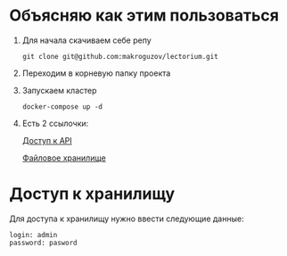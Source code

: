 # Объясняю как этим пользоваться

1. Для начала скачиваем себе репу

    ```shell
    git clone git@github.com:makroguzov/lectorium.git
    ```

2. Переходим в корневую папку проекта

3. Запускаем кластер

    ```shell
    docker-compose up -d
    ```

4. Есть 2 ссылочки:

   [Доступ к API](http://localhost:8888/docs)

   [Файловое хранилище](http://localhost:9991/)

# Доступ к хранилищу
Для доступа к хранилищу нужно ввести следующие данные:

```
login: admin
password: pasword
```


